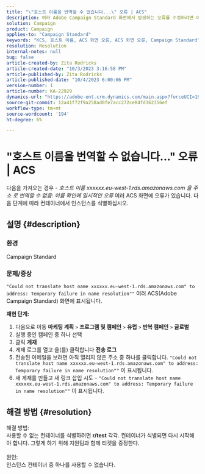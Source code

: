 ```yaml
---
title: "\"호스트 이름을 번역할 수 없습니다...\" 오류 | ACS"
description: 여러 Adobe Campaign Standard 화면에서 발생하는 오류를 수정하려면 이 문서를 따르십시오.
solution: Campaign
product: Campaign
applies-to: "Campaign Standard"
keywords: "KCS, 호스트 이름, ACS 화면 오류, ACS 화면 오류, Campaign Standard"
resolution: Resolution
internal-notes: null
bug: false
article-created-by: Zita Rodricks
article-created-date: "10/3/2023 3:16:58 PM"
article-published-by: Zita Rodricks
article-published-date: "10/4/2023 6:00:06 PM"
version-number: 1
article-number: KA-22929
dynamics-url: "https://adobe-ent.crm.dynamics.com/main.aspx?forceUCI=1&pagetype=entityrecord&etn=knowledgearticle&id=f94f75df-ff61-ee11-be6e-6045bd006268"
source-git-commit: 12a41f72f9a258ad0fe7acc272ce84fd362356ef
workflow-type: tm+mt
source-wordcount: '194'
ht-degree: 6%

---
```


# &quot;호스트 이름을 번역할 수 없습니다...&quot; 오류 | ACS


다음을 가져오는 경우 - *호스트 이름 xxxxxx.eu-west-1.rds.amazonaws.com 을 주소 로 번역할 수 없음: 이름 확인에 일시적인 오류* 여러 ACS 화면에 오류가 있습니다. 다음 단계에 따라 컨테이너에서 인스턴스를 식별하십시오.

## 설명 {#description}


### <b>환경</b>

Campaign Standard



### <b>문제/증상</b>

`"Could not translate host name xxxxxx.eu-west-1.rds.amazonaws.com" to address: Temporary failure in name resolution""` 여러 ACS(Adobe Campaign Standard) 화면에 표시됩니다.

<b>재현 단계:</b>

1. 다음으로 이동 <b>마케팅 계획</b> `>`  <b>프로그램 및 캠페인</b> `>`  <b>유럽</b> `>`  <b>반복 캠페인</b> `>`  <b>글로벌</b>
2. 실행 중인 캠페인 중 하나 선택
3. 클릭 <b>게재</b>
4. 게재 로그를 열고 을(를) 클릭합니다 <b>전송 로그</b>
5. 전송된 이메일을 보려면 아직 열리지 않은 주소 중 하나를 클릭합니다. `"Could not translate host name xxxxxx.eu-west-1.rds.amazonaws.com" to address: Temporary failure in name resolution""` 이 표시됩니다.
6. 새 게재를 만들고 새 링크 삽입 시도 - `"Could not translate host name xxxxxx.eu-west-1.rds.amazonaws.com" to address: Temporary failure in name resolution""` 이 표시됩니다.



## 해결 방법 {#resolution}

해결 방법:<br>
사용할 수 없는 컨테이너를 식별하려면 <b>r/test</b> 각각.
컨테이너가 식별되면 다시 시작해야 합니다. 그렇게 하기 위해 지원팀과 함께 티켓을 증정한다.
<br><br>원인:<br>
인스턴스 컨테이너 중 하나를 사용할 수 없습니다.
